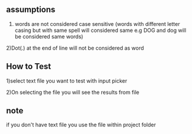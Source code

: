## assumptions

1) words are not considered case sensitive (words with  different letter casing but with same spell will considered same e.g DOG and dog will be considered same words)

2)Dot(.) at the end of line will not be considered as word

## How to Test

1)select text file you want to test with input picker

2)On selecting the file you will see the results from file

## note
if you don't have text file you use the file within project folder
